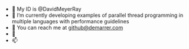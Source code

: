 - 👋 My ID is @DavidMeyerRay
- 👀 I’m currently developing examples of parallel thread programming in multiple languages with performance guidelines
- 🌱 You can reach me at github@demarrer.com
- 💞️ 
- 📫 

<!---
DavidMeyerRay/DavidMeyerRay is a ✨ special ✨ repository because its `README.md` (this file) appears on your GitHub profile.
You can click the Preview link to take a look at your changes.
--->
